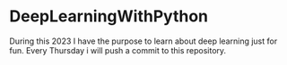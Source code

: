 # DeepLearningWithPython
During this 2023 I have the purpose to learn about deep learning just for fun. Every Thursday i will push a commit to this repository.
